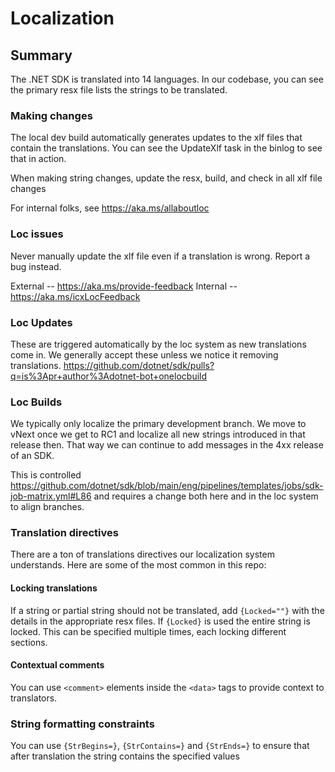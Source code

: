 # Localization
## Summary
The .NET SDK is translated into 14 languages. In our codebase, you can see the primary resx file lists the strings to be translated. 

### Making changes
The local dev build automatically generates updates to the xlf files that contain the translations. You can see the UpdateXlf task in the binlog to see that in action. 

When making string changes, update the resx, build, and check in all xlf file changes

For internal folks, see https://aka.ms/allaboutloc

### Loc issues
Never manually update the xlf file even if a translation is wrong. Report a bug instead.

External -- https://aka.ms/provide-feedback
Internal -- https://aka.ms/icxLocFeedback

### Loc Updates
These are triggered automatically by the loc system as new translations come in. We generally accept these unless we notice it removing translations.
https://github.com/dotnet/sdk/pulls?q=is%3Apr+author%3Adotnet-bot+onelocbuild

### Loc Builds
We typically only localize the primary development branch. We move to vNext once we get to RC1 and localize all new strings introduced in that release then. That way we can continue to add messages in the 4xx release of an SDK.

This is controlled https://github.com/dotnet/sdk/blob/main/eng/pipelines/templates/jobs/sdk-job-matrix.yml#L86 and requires a change both here and in the loc system to align branches.

### Translation directives
There are a ton of translations directives our localization system understands. Here are some of the most common in this repo:

#### Locking translations
If a string or partial string should not be translated, add `{Locked=""}` with the details in the appropriate resx files. If `{Locked}` is used the entire string is locked. This can be specified multiple times, each locking different sections.

#### Contextual comments
You can use `<comment>` elements inside the `<data>` tags to provide context to translators.

### String formatting constraints
You can use `{StrBegins=}`, `{StrContains=}` and `{StrEnds=}` to ensure that after translation the string contains the specified values
